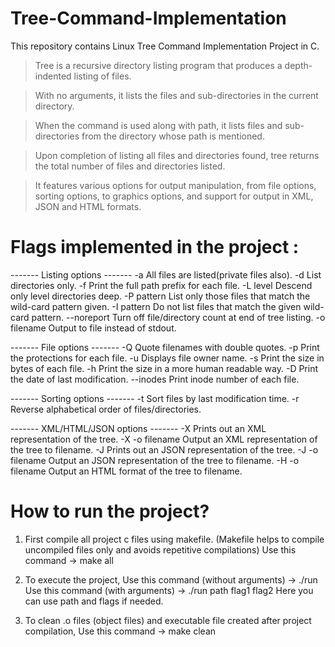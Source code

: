 # Tree-Command-Implementation
This repository contains Linux Tree Command Implementation Project in C. 

> Tree is a recursive directory listing program that produces a depth-indented listing of files.

> With no arguments, it lists the files and sub-directories in the current directory.

> When the command is used along with path, it lists files and sub-directories from the directory whose path is mentioned.

> Upon completion of listing all files and directories found, tree returns the total number of files and directories listed.

> It features various options for output manipulation, from file options, sorting options, to graphics options, and support for output in XML, JSON and HTML formats.


# Flags implemented in the project :

------- Listing options -------
  -a              All files are listed(private files also).
  -d              List directories only.
  -f              Print the full path prefix for each file.
  -L level        Descend only level directories deep.
  -P pattern      List only those files that match the wild-card pattern given.
  -I pattern      Do not list files that match the given wild-card pattern.
  --noreport      Turn off file/directory count at end of tree listing.
  -o filename     Output to file instead of stdout.
  
  ------- File options -------
  -Q              Quote filenames with double quotes.
  -p              Print the protections for each file.
  -u              Displays file owner name.
  -s              Print the size in bytes of each file.
  -h              Print the size in a more human readable way.
  -D              Print the date of last modification.
  --inodes        Print inode number of each file.
  
  ------- Sorting options -------
  -t              Sort files by last modification time.
  -r              Reverse alphabetical order of files/directories.
  
  ------- XML/HTML/JSON options -------
  -X              Prints out an XML representation of the tree.
  -X -o filename  Output an XML representation of the tree to filename.	
  -J              Prints out an JSON representation of the tree.
  -J -o filename  Output an JSON representation of the tree to filename.
  -H -o filename  Output an HTML format of the tree to filename.

# How to run the project?
1) First compile all project c files using makefile. (Makefile helps to compile uncompiled files only and avoids repetitive compilations)
Use this command -> make all

2) To execute the project,
Use this command (without arguments) -> ./run
Use this command (with arguments) -> ./run path flag1 flag2
Here you can use path and flags if needed.

3) To clean .o files (object files) and executable file created after project compilation,
Use this command -> make clean

